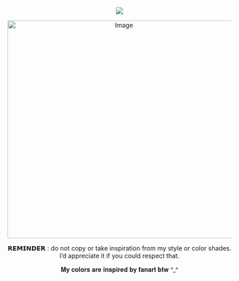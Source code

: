 <div align="center">
  
![](https://komarev.com/ghpvc/?username=D0NQUlX0TE&color=e2ca8c&base=1000&label=sours)

<img width="508" height="491" alt="Image" src="https://github.com/user-attachments/assets/81a83c1b-34ce-4750-bee8-d279ce3ca6e3" />

 𝗥𝗘𝗠𝗜𝗡𝗗𝗘𝗥 : do not copy or take inspiration from my style or color shades. I’d appreciate it if you could respect that.

 𝐌𝐲 𝐜𝐨𝐥𝐨𝐫𝐬 𝐚𝐫𝐞 𝐢𝐧𝐬𝐩𝐢𝐫𝐞𝐝 𝐛𝐲 𝐟𝐚𝐧𝐚𝐫𝐭 𝐛𝐭𝐰 ^_^


